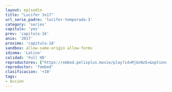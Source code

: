 ```yaml
---
layout: episodio
title: "Lucifer 3x17"
url_serie_padre: 'lucifer-temporada-3'
category: 'series'
capitulo: 'yes'
prev: 'capitulo-16'
anio: '2017'
proximo: 'capitulo-18'
sandbox: allow-same-origin allow-forms
idioma: 'Latino'
calidad: 'Full HD'
reproductores: ["https://embed.pelisplus.movie/play?id=MjUxNzE=&option=latin"]
reproductor: 'fembed'
clasificacion: '+10'
tags:
- Accion
---
```












